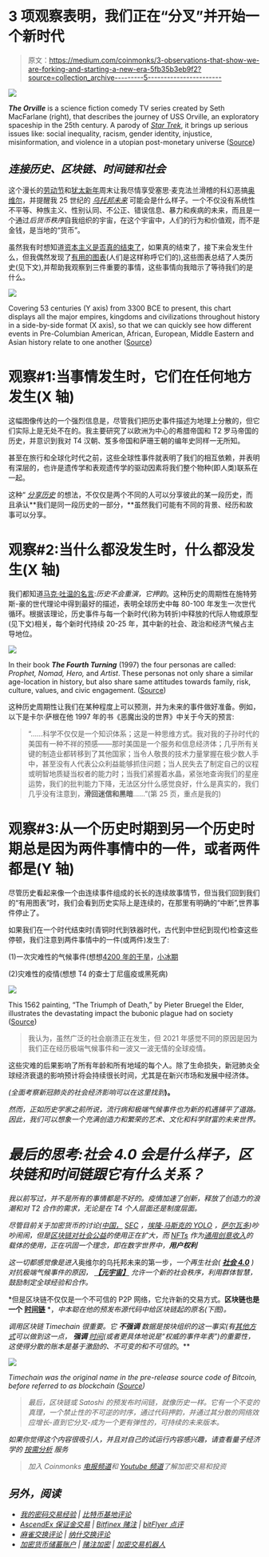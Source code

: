 # 3 项观察表明，我们正在“分叉”并开始一个新时代

> 原文：<https://medium.com/coinmonks/3-observations-that-show-we-are-forking-and-starting-a-new-era-5fb35b3eb9f2?source=collection_archive---------5----------------------->

![](img/e3317dc454a194eaf2cd5de6e29e45be.png)

***The Orville*** is a science fiction comedy TV series created by Seth MacFarlane (right), that describes the journey of USS Orville, an exploratory spaceship in the 25th century. A parody of [*Star Trek*](https://en.wikipedia.org/wiki/Star_Trek:_The_Original_Series), it brings up serious issues like: social inequality, racism, gender identity, injustice, misinformation, and violence in a utopian post-monetary universe ([Source](https://en.wikipedia.org/wiki/The_Orville))

## *连接历史、区块链、时间链和社会*

这个漫长的[劳动节](https://en.wikipedia.org/wiki/Labor_Day)和[犹太新年](https://en.wikipedia.org/wiki/Rosh_Hashanah)周末让我尽情享受塞思·麦克法兰滑稽的科幻恶搞[奥维尔](https://en.wikipedia.org/wiki/The_Orville)，并提醒我 25 世纪的 [*乌托邦未来*](https://en.wikipedia.org/wiki/The_Orville_(season_1)) 可能会是什么样子。一个不仅没有系统性不平等、种族主义、性别认同、不公正、错误信息、暴力和疾病的未来，而且是一个通过*后货币秩序*自我组织的宇宙，在这个宇宙中，人们的行为和价值观，而不是金钱，是当地的“货币”。

虽然我有时想知道[资本主义是否真的结束了](/@renegadeinc/financial-capitalism-the-endgame-7aa15da591cc)，如果真的结束了，接下来会发生什么，但我偶然发现了[有用的图表](https://usefulcharts.com/)(人们是这样称呼它们的),这些图表总结了人类历史(见下文),并帮助我观察到三件重要的事情，这些事情向我暗示了等待我们的是什么。

![](img/89bf10249b77050929f233f4e1282221.png)

Covering 53 centuries (Y axis) from 3300 BCE to present, this chart displays all the major empires, kingdoms and civilizations throughout history in a side-by-side format (X axis), so that we can quickly see how different events in Pre-Columbian American, African, European, Middle Eastern and Asian history relate to one another ([Source](https://usefulcharts.com/products/timeline-of-world-history))

# 观察#1:当事情发生时，它们在任何地方发生(X 轴)

这幅图像传达的一个强烈信息是，尽管我们把历史事件描述为地理上分散的，但它们实际上是无处不在的。我主要研究了以欧洲为中心的希腊帝国和 T2 罗马帝国的历史，并意识到我对 T4 汉朝、笈多帝国和萨珊王朝的编年史同样一无所知。

甚至在旅行和全球化时代之前，这些全球性事件就表明了我们的相互依赖，并表明有深层的，也许是遗传学和表观遗传学的驱动因素将我们整个物种(即人类)联系在一起。

这种“ [*分享历史*](https://sharedhistory.eu/om/background) 的想法，不仅仅是两个不同的人可以分享彼此的某一段历史，而且承认**我们是同一段历史的一部分，**虽然我们可能有不同的背景、经历和故事可以分享。

# 观察#2:当什么都没发生时，什么都没发生(X 轴)

我们都知道[马克·吐温的名言](https://quoteinvestigator.com/2014/01/12/history-rhymes/):*历史不会重演，它押韵*。这种历史的周期性在施特劳斯-豪的世代理论中得到最好的描述，表明全球历史中每 80-100 年发生一次世代循环。根据该理论，历史事件与每一个新时代(称为转折)中释放的代际人物或原型(见下文)相关，每个新时代持续 20-25 年，其中新的社会、政治和经济气候占主导地位。

![](img/c8b07ab5ac1616f40a5b4a9e030fb88f.png)

In their book ***The Fourth Turning*** (1997) the four personas are called: *Prophet, Nomad, Hero,* and *Artist*. These personas not only share a similar age-location in history, but also share same attitudes towards family, risk, culture, values, and civic engagement. ([Source](https://www.leadersedge.com/industry/the-fourth-turning-is-here))

这种历史周期性让我们在某种程度上可以预测，并为未来的事件做好准备。例如，以下是卡尔·萨根在他 1997 年的书《恶魔出没的世界》中关于今天的预言:

> “……科学不仅仅是一个知识体系；这是一种思维方式。我对我的子孙时代的美国有一种不祥的预感——那时美国是一个服务和信息经济体；几乎所有关键的制造业都转移到了其他国家；当令人敬畏的技术力量掌握在极少数人手中，甚至没有人代表公众利益能够抓住问题；当人民失去了制定自己的议程或明智地质疑当权者的能力时；当我们紧握着水晶，紧张地查询我们的星座运势，我们的批判能力下降，无法区分什么感觉良好，什么是真实的，我们几乎没有注意到，**滑回迷信和黑暗**……”(第 25 页，重点是我的)

# 观察#3:从一个历史时期到另一个历史时期总是因为两件事情中的一件，或者两件都是(Y 轴)

尽管历史看起来像一个由连续事件组成的长长的连续故事情节，但当我们回到我们的“有用图表”时，我们会看到历史实际上是连续的，在那里有明确的“中断”,世界事件停止了。

如果我们在一个时代结束时(青铜时代到铁器时代，古代到中世纪到现代)检查这些停顿，我们注意到两件事情中的一件(或两件)发生了:

(1)一次灾难性的气候事件(想想[4200 年的干旱](https://en.wikipedia.org/wiki/4.2-kiloyear_event)，[小冰期](https://en.wikipedia.org/wiki/Little_Ice_Age)

(2)灾难性的疫情(想想 T4 的查士丁尼瘟疫或黑死病)

![](img/5540fb18dc89579bf11009b14838d45b.png)

This 1562 painting, “The Triumph of Death,” by Pieter Bruegel the Elder, illustrates the devastating impact the bubonic plague had on society ([Source](https://www.nationalgeographic.co.uk/history-and-civilisation/2020/04/fast-and-lethal-the-black-death-spread-more-than-a-mile-per-day))

> 我认为，虽然广泛的社会崩溃正在发生，但 2021 年感觉不同的原因是因为我们正在经历极端气候事件和一波又一波无情的全球疫情。

这些灾难的后果影响了所有年龄和所有地域的每个人。除了生命损失，新冠肺炎全球经济衰退的影响预计将会持续很长时间，尤其是在新兴市场和发展中经济体。

*(全面考察新冠肺炎的社会经济影响可以在这里找到*[](https://www.brookings.edu/wp-content/uploads/2021/06/Social-and-economic-impact-COVID.pdf)**)。**

*然而，正如历史学家之前所说，流行病和极端气候事件也为新的机遇铺平了道路。因此，我们可以想象一个充满创造力和繁荣的艺术、文化和科学财富的未来世界。*

# *最后的思考:社会 4.0 会是什么样子，区块链和时间链跟它有什么关系？*

*我以前写过，并不是所有的事情都是不好的。疫情加速了创新，释放了创造力的浪潮和对 T2 合作的需求，无论是在 T4 个人层面还是制度层面。*

*尽管目前关于加密货币的讨论[(中国](https://medium.datadriveninvestor.com/the-cryptocurrency-gold-rush-has-ground-to-a-halt-heres-why-44da0984eb33)[，](https://www.bbc.com/news/world-us-canada-58414555) [SEC](https://www.cnbc.com/2021/08/19/experts-say-sec-approval-for-a-bitcoin-etf-wont-happen-any-time-soon.html) ，[埃隆·马斯克的 YOLO](https://www.cnbc.com/2021/07/22/elon-musk-says-he-plans-to-hold-bitcoin-long-term-on-the-b-word-panel.html) ，[萨尔瓦多](https://www.cnn.com/2021/09/06/business/bitcoin-price-el-salvador-intl-hnk/index.html))吵吵闹闹，但是[区块链对社会公益](/p2p-models/blockchain-for-social-good-a-field-in-expansion-9ecf6fa0143)的使用正在扩大，而 [NFTs](/tribalscale/what-are-nfts-and-why-are-they-becoming-popular-c3ca2c84a4b3) 作为[通用创意收入](https://li.substack.com/p/the-case-for-universal-creative-income?utm_source=newsletter&utm_medium=email&utm_campaign=newsletter_axiosprorata&stream=top)的载体的使用，正在巩固一个理念，即在数字世界中，**用户权利***

*这一切都感觉像是进入*奥维尔的乌托邦未来的第一步，*一个再生社会( [**社会 4.0**](/society4/map-24f1c3df7b9) )对抗极端气候事件的原因， [**【元宇宙】**](/building-the-metaverse/market-map-of-the-metaverse-8ae0cde89696) 允许一个新的社会秩序，利用群体智慧，鼓励制定全球经验和合作。*

*但是区块链不仅仅是一个不可信的 P2P 网络，它允许新的交易方式。**区块链也是一个** [**时间链**](https://cryptoinsider.media/timechain-satoshis-original-vision-blockchain-bitcoin/) *，*中本聪在他的预发布源代码中给区块链起的原名(下图)。*

*调用区块链 Timechain 很重要。它 ***不强调*** 数据是按块组织的这一事实(有[其他方式](https://en.wikipedia.org/wiki/Directed_acyclic_graph)可以做到这一点， ***强调*** [时间](https://blog.goodaudience.com/timechain-a-decade-of-misunderstanding-blockchain-bcb56d7839a3)(或者更具体地说是“权威的事件年表”)的重要性，这使得分散的账本是基于激励的、不可变的和不可信的*。**

*![](img/6ca14f58d51264103cd4f33a7cb1af48.png)*

*Timechain was the original name in the pre-release source code of Bitcoin, before referred to as blockchain ([Source](https://niftycryptonomad.com/bitcoin-timechain-not-blockchain/))*

> *最后，区块链或 Satoshi 的预发布时间链，就像历史一样。它有一个不变的真理，一个禁止性的不可逆的时序，通过代码押韵，并通过其分散的网络效应增长-直到它分叉-成为一个更有弹性的，可持续的未来版本。*

**如果你觉得这个内容很吸引人，并且对自己的试运行内容感兴趣，请查看量子经济学的* [*按需分析*](https://quantumeconomics.io/market-analysis/) *服务**

> *加入 Coinmonks [电报频道](https://t.me/coincodecap)和 [Youtube 频道](https://www.youtube.com/channel/UCbyDhTbOiKh2iUMKBi4-4Zg)了解加密交易和投资*

## *另外，阅读*

*   *[我的密码交易经验](/coinmonks/my-experience-with-crypto-copy-trading-d6feb2ce3ac5) | [比特币基地评论](/coinmonks/coinbase-review-6ef4e0f56064)*
*   *[AscendEx 保证金交易](https://blog.coincodecap.com/ascendex-margin-trading) | [Bitfinex 赌注](https://blog.coincodecap.com/bitfinex-staking) | [bitFlyer 点评](https://blog.coincodecap.com/bitflyer-review)*
*   *[麻雀交换评论](https://blog.coincodecap.com/sparrow-exchange-review) | [纳什交换评论](https://blog.coincodecap.com/nash-exchange-review)*
*   *[加密货币储蓄账户](/coinmonks/cryptocurrency-savings-accounts-be3bc0feffbf) | [赌注加密](https://blog.coincodecap.com/staking-crypto) | [加密交易机器人](https://blog.coincodecap.com/best-crypto-trading-bots)*